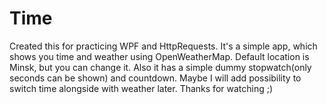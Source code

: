 # Time
Created this for practicing WPF and HttpRequests. It's a simple app, which shows you time and weather using OpenWeatherMap. Default location is Minsk, but you can change it. Also it has a simple dummy stopwatch(only seconds can be shown) and countdown. Maybe I will add possibility to switch time alongside with weather later. Thanks for watching ;)
